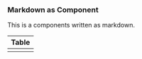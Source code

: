 ### Markdown as Component

This is a components written as markdown.

| Table |
| ----- |
| <slot /> |
